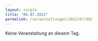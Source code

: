 ```yaml
---
layout: single
title: "06.07.2022"
permalink: /veranstaltungen/2022/07/06/
---
```


Keine Veranstaltung an diesem Tag.

